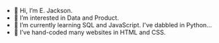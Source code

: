 - 👋 Hi, I’m E. Jackson.
- 👀 I’m interested in Data and Product.
- 🌱 I’m currently learning SQL and JavaScript. I've dabbled in Python...
- 🌱 I’ve hand-coded many websites in HTML and CSS.
<!---//- 💞️ I’m looking to collaborate on ...
//- 📫 How to reach me ...

jacksone2718/jacksone2718 is a ✨ special ✨ repository because its `README.md` (this file) appears on your GitHub profile.
You can click the Preview link to take a look at your changes.
--->
